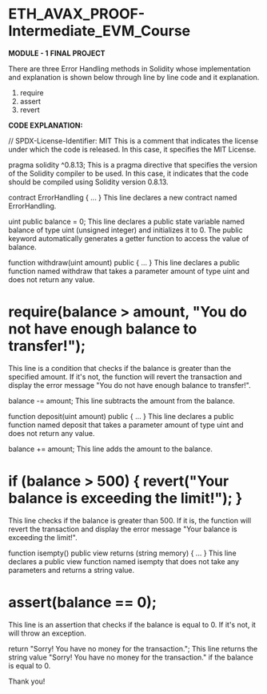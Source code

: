# ETH_AVAX_PROOF-Intermediate_EVM_Course
**MODULE - 1**
**FINAL PROJECT**

There are three Error Handling methods in Solidity whose implementation and explanation is shown below through line by line code and it explanation.
1. require
2. assert
3. revert

**CODE EXPLANATION:**

// SPDX-License-Identifier: MIT
This is a comment that indicates the license under which the code is released. In this case, it specifies the MIT License.

pragma solidity ^0.8.13;
This is a pragma directive that specifies the version of the Solidity compiler to be used. In this case, it indicates that the code should be compiled using Solidity version 0.8.13.

contract ErrorHandling { ... }
This line declares a new contract named ErrorHandling.

uint public balance = 0;
This line declares a public state variable named balance of type uint (unsigned integer) and initializes it to 0. The public keyword automatically generates a getter function to access the value of balance.

function withdraw(uint amount) public { ... }
This line declares a public function named withdraw that takes a parameter amount of type uint and does not return any value.

# require(balance > amount, "You do not have enough balance to transfer!");
This line is a condition that checks if the balance is greater than the specified amount. If it's not, the function will revert the transaction and display the error message "You do not have enough balance to transfer!".

balance -= amount;
This line subtracts the amount from the balance.

function deposit(uint amount) public { ... }
This line declares a public function named deposit that takes a parameter amount of type uint and does not return any value.

balance += amount;
This line adds the amount to the balance.

# if (balance > 500) { revert("Your balance is exceeding the limit!"); }
This line checks if the balance is greater than 500. If it is, the function will revert the transaction and display the error message "Your balance is exceeding the limit!".

function isempty() public view returns (string memory) { ... }
This line declares a public view function named isempty that does not take any parameters and returns a string value.

# assert(balance == 0);
This line is an assertion that checks if the balance is equal to 0. If it's not, it will throw an exception.

return "Sorry! You have no money for the transaction.";
This line returns the string value "Sorry! You have no money for the transaction." if the balance is equal to 0.

Thank you!
